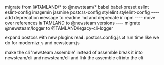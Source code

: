 
migrate from @TAMLAND/* to @newsteam/*
    babel
    babel-preset
    eslint
    eslint-config
    imagemin
    jasmine
    postcss-config
    stylelint
    stylelint-config
    ---- add deprecation message to readme.md and deprecate in npm
    ---- move over references in TAMLAND to @newsteam versions
    ---- migrate @newsteam/logger to @TAMLAND/legacy-cli-logger


expand postcss with new plugins
read .postcss.config.js at run time like we do for modernizr.js and newsteam.js

make the cli 'newsteam assemble' instead of assemble
    break it into newsteam/cli and newsteam/cli and link the assemble cli into the cli
